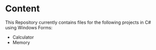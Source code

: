 # Content
This Repository currently contains files for the following projects in C# using Windows Forms:
- Calculator
- Memory
